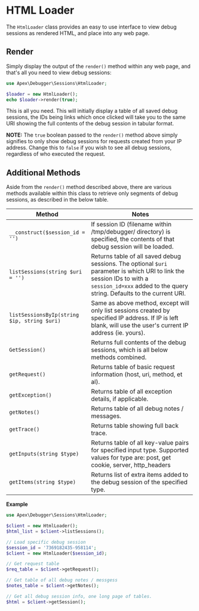 
# HTML Loader

The `HtmlLoader` class provides an easy to use interface to view debug sessions as rendered HTML, and place into any web page.  


## Render

Simply display the output of the `render()` method within any web page, and that's all you need to view debug sessions:

~~~php
use Apex\Debugger\Sessions\HtmlLoader;

$loader = new HtmlLoader();
echo $loader->render(true);
~~~

This is all you need.  This will initially display a table of all saved debug sessions, the IDs being links which once clicked will take you to the same URI showing the full contents of the debug session in tabular format.

**NOTE:** The `true` boolean passed to the `render()` method above simply signifies to only show debug sessions for requests created from your IP address.  Change this to `false` if you wish to see all debug sessions, regardless of who executed the request.


## Additional Methods

Aside from the `render()` method described above, there are various methods available within this class to retrieve only segments of debug sessions, as described in the below table.

Method | Notes
------------- |------------- 
`__construct($session_id = '')` | If session ID (filename within /tmp/debugger/ directory) is specified, the contents of that debug session will be loaded. 
`listSessions(string $uri = '')` | Returns table of all saved debug sessions.  The optional `$uri` parameter is which URI to link the session IDs to with a `session_id=xxx` added to the query string.  Defaults to the current URI.
`listSessionsByIp(string $ip, string $uri)` | Same as above method, except will only list sessions created by specified IP address.  If IP is left blank, will use the user's current IP address (ie. yours).
`GetSession()` | Returns full contents of the debug sessions, which is all below methods combined.
`getRequest()` | Returns table of basic request information (host, uri, method, et al).
`getException()` | Returns table of all exception details, if applicable.
`getNotes()` | Returns table of all debug notes / messages.
`getTrace()` | Returns table showing full back trace.
`getInputs(string $type)` | Returns table of all key-value pairs for specified input type.  Supported values for type are:  post, get cookie, server, http_headers
`getItems(string $type)` | Returns list of extra items added to the debug session of the specified type.


**Example**

~~~php
use Apex\Debugger\Sessions\HtmlLoader;

$client = new HtmlLoader();
$html_list = $client->listSessions();

// Load specific debug session
$session_id = '7369182435-958114';
$client = new HtmlLoader($session_id);

// Get request table
$req_table = $client->getRequest();

// Get table of all debug notes / messgess
$notes_table = $client->getNotes();

// Get all debug session info, one long page of tables.
$html = $client->getSession();
~~~


